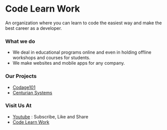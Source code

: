 # Code Learn Work
An organization where you can learn to code the easiest way and make the best career as a developer.

### What we do
- We deal in educational programs online and even in holding offline workshops and courses for students.
- We make websites and mobile apps for any company.

### Our Projects
- [Codage101](https://code-learn-work.github.io/codage101/)
- [Centurian Systems](https://centurain-systems.github.io/Centurian-Systems)

### Visit Us At
- [Youtube](https://www.youtube.com/channel/UCK3tMYk6lmyByIZ8-1Tk1aQ) : Subscribe, Like and Share
- [Code Learn Work](https://code-learn-work.github.io/code-learn-work)
